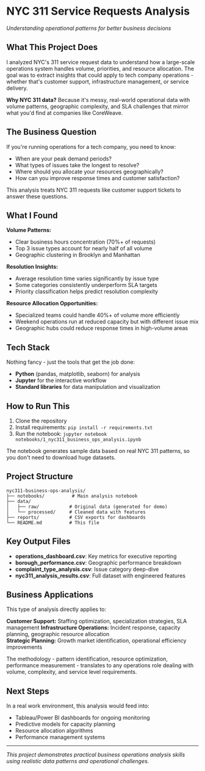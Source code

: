# NYC 311 Service Requests Analysis
*Understanding operational patterns for better business decisions*

## What This Project Does

I analyzed NYC's 311 service request data to understand how a large-scale operations system handles volume, priorities, and resource allocation. The goal was to extract insights that could apply to tech company operations - whether that's customer support, infrastructure management, or service delivery.

**Why NYC 311 data?** Because it's messy, real-world operational data with volume patterns, geographic complexity, and SLA challenges that mirror what you'd find at companies like CoreWeave.

## The Business Question

If you're running operations for a tech company, you need to know:
- When are your peak demand periods?
- What types of issues take the longest to resolve?
- Where should you allocate your resources geographically?
- How can you improve response times and customer satisfaction?

This analysis treats NYC 311 requests like customer support tickets to answer these questions.

## What I Found

**Volume Patterns:**
- Clear business hours concentration (70%+ of requests)
- Top 3 issue types account for nearly half of all volume
- Geographic clustering in Brooklyn and Manhattan

**Resolution Insights:**
- Average resolution time varies significantly by issue type
- Some categories consistently underperform SLA targets
- Priority classification helps predict resolution complexity

**Resource Allocation Opportunities:**
- Specialized teams could handle 40%+ of volume more efficiently
- Weekend operations run at reduced capacity but with different issue mix
- Geographic hubs could reduce response times in high-volume areas

## Tech Stack

Nothing fancy - just the tools that get the job done:
- **Python** (pandas, matplotlib, seaborn) for analysis
- **Jupyter** for the interactive workflow
- **Standard libraries** for data manipulation and visualization

## How to Run This

1. Clone the repository
2. Install requirements: `pip install -r requirements.txt`
3. Run the notebook: `jupyter notebook notebooks/1_nyc311_business_ops_analysis.ipynb`

The notebook generates sample data based on real NYC 311 patterns, so you don't need to download huge datasets.

## Project Structure

```
nyc311-business-ops-analysis/
├── notebooks/          # Main analysis notebook
├── data/               
│   ├── raw/           # Original data (generated for demo)
│   └── processed/     # Cleaned data with features
├── reports/           # CSV exports for dashboards
└── README.md          # This file
```

## Key Output Files

- **operations_dashboard.csv**: Key metrics for executive reporting
- **borough_performance.csv**: Geographic performance breakdown  
- **complaint_type_analysis.csv**: Issue category deep-dive
- **nyc311_analysis_results.csv**: Full dataset with engineered features

## Business Applications

This type of analysis directly applies to:

**Customer Support:** Staffing optimization, specialization strategies, SLA management
**Infrastructure Operations:** Incident response, capacity planning, geographic resource allocation  
**Strategic Planning:** Growth market identification, operational efficiency improvements

The methodology - pattern identification, resource optimization, performance measurement - translates to any operations role dealing with volume, complexity, and service level requirements.

## Next Steps

In a real work environment, this analysis would feed into:
- Tableau/Power BI dashboards for ongoing monitoring
- Predictive models for capacity planning
- Resource allocation algorithms
- Performance management systems

---

*This project demonstrates practical business operations analysis skills using realistic data patterns and operational challenges.* 